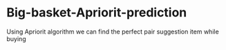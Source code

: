 # Big-basket-Apriorit-prediction
 Using Apriorit algorithm  we can find the perfect pair suggestion item  while buying 
